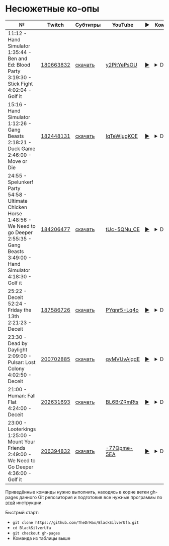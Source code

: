 # Несюжетные ко-опы

| № | Twitch | Субтитры | YouTube | ▶ | Команда |
| --- | --- | --- | --- | --- | --- |
| 11:12 - Hand Simulator<br>1:35:44 - Ben and Ed: Blood Party<br>3:19:30 - Stick Fight<br>4:02:04 - Golf it | [180663832](https://www.twitch.tv/videos/180663832) | [скачать](../chats/v180663832.ass) | [y2PitYePsOU](https://www.youtube.com/watch?v=y2PitYePsOU) | [▶](../src/player.html?v=y2PitYePsOU&s=180663832) | <details>`mpv --sub-file chats/v180663832.ass ytdl://y2PitYePsOU`</details> |
| 15:16 - Hand Simulator<br>1:12:26 - Gang Beasts<br>2:18:21 - Duck Game<br>2:46:00 - Move or Die | [182448131](https://www.twitch.tv/videos/182448131) | [скачать](../chats/v182448131.ass) | [IqTeWjugKOE](https://www.youtube.com/watch?v=IqTeWjugKOE) | [▶](../src/player.html?v=IqTeWjugKOE&s=182448131) | <details>`mpv --sub-file chats/v182448131.ass ytdl://IqTeWjugKOE`</details> |
| 24:55 - Spelunker! Party<br>54:58 - Ultimate Chicken Horse<br>1:48:56 - We Need to go Deeper<br>2:55:35 - Gang Beasts<br>3:49:00 - Hand Simulator<br>4:18:30 - Golf it | [184206477](https://www.twitch.tv/videos/184206477) | [скачать](../chats/v184206477.ass) | [tUc-5QNu_CE](https://www.youtube.com/watch?v=tUc-5QNu_CE) | [▶](../src/player.html?v=tUc-5QNu_CE&s=184206477) | <details>`mpv --sub-file chats/v184206477.ass ytdl://tUc-5QNu_CE`</details> |
| 25:22 - Deceit<br>52:24 - Friday the 13th<br>2:21:23 - Deceit | [187586726](https://www.twitch.tv/videos/187586726) | [скачать](../chats/v187586726.ass) | [PYqnr5-Lq4o](https://www.youtube.com/watch?v=PYqnr5-Lq4o) | [▶](../src/player.html?v=PYqnr5-Lq4o&s=187586726) | <details>`mpv --sub-file chats/v187586726.ass ytdl://PYqnr5-Lq4o`</details> |
| 23:30 - Dead by Daylight<br>2:09:00 - Pulsar: Lost Colony<br>4:02:50 - Deceit | [200702885](https://www.twitch.tv/videos/200702885) | [скачать](../chats/v200702885.ass) | [qyMVUvAjqdE](https://www.youtube.com/watch?v=qyMVUvAjqdE) | [▶](../src/player.html?v=qyMVUvAjqdE&s=200702885) | <details>`mpv --sub-file chats/v200702885.ass ytdl://qyMVUvAjqdE`</details> |
| 21:00 - Human: Fall Flat<br>4:24:00 - Deceit | [202631693](https://www.twitch.tv/videos/202631693) | [скачать](../chats/v202631693.ass) | [BL6BrZRmRts](https://www.youtube.com/watch?v=BL6BrZRmRts) | [▶](../src/player.html?v=BL6BrZRmRts&s=202631693) | <details>`mpv --sub-file chats/v202631693.ass ytdl://BL6BrZRmRts`</details> |
| 23:00 - Looterkings<br>1:25:00 - Mount Your Friends<br>2:49:00 - We Need to Go Deeper<br>4:36:00 - Golf it | [206394832](https://www.twitch.tv/videos/206394832) | [скачать](../chats/v206394832.ass) | [-77Qpme-5EA](https://www.youtube.com/watch?v=-77Qpme-5EA) | [▶](../src/player.html?v=-77Qpme-5EA&s=206394832) | <details>`mpv --sub-file chats/v206394832.ass ytdl://-77Qpme-5EA`</details> |

Приведённые команды нужно выполнить, находясь в корне ветки gh-pages данного Git репозитория и подготовив все нужные программы по [этой](../tutorials/watch-online.md) инструкции.

Быстрый старт:
* `git clone https://github.com/TheDrHax/BlackSilverUfa.git`
* `cd BlackSilverUfa`
* `git checkout gh-pages`
* Команда из таблицы выше

